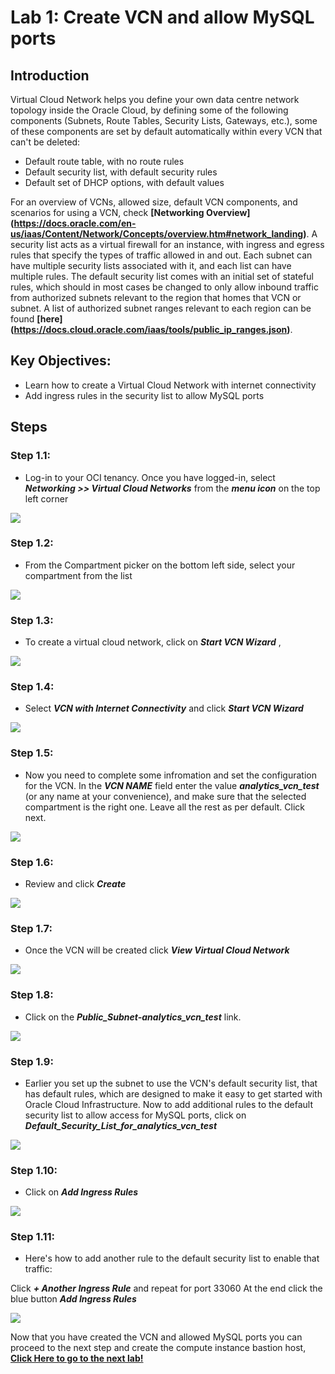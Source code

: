# Lab 1: Create VCN and allow MySQL ports

## Introduction

Virtual Cloud Network helps you define your own data centre network topology inside the Oracle Cloud, by defining some of the following components (Subnets, Route Tables, Security Lists, Gateways, etc.), some of these components are set by default automatically within every VCN that can't be deleted:
 - Default route table, with no route rules
 - Default security list, with default security rules
 - Default set of DHCP options, with default values
  
For an overview of VCNs, allowed size, default VCN components, and scenarios for using a VCN, check **[Networking Overview] (https://docs.oracle.com/en-us/iaas/Content/Network/Concepts/overview.htm#network_landing)**.
A security list acts as a virtual firewall for an instance, with ingress and egress rules that specify the types of traffic allowed in and out. Each subnet can have multiple security lists associated with it, and each list can have multiple rules. 
The default security list comes with an initial set of stateful rules, which should in most cases be changed to only allow inbound traffic from authorized subnets relevant to the region that homes that VCN or subnet. A list of authorized subnet ranges relevant to each region can be found **[here] (https://docs.cloud.oracle.com/iaas/tools/public_ip_ranges.json)**.

## Key Objectives:

- Learn how to create a Virtual Cloud Network with internet connectivity 
- Add ingress rules in the security list to allow MySQL ports

## Steps

### **Step 1.1:**
 - Log-in to your OCI tenancy. Once you have logged-in, select _**Networking >> Virtual Cloud Networks**_ from the _**menu icon**_ on the top left corner

![](./images/HW1_vcn.png)

### **Step 1.2:**
- From the Compartment picker on the bottom left side, select your compartment from the list

![](./images/HW1b_vcn.png)

### **Step 1.3:** 
- To create a virtual cloud network, click on _**Start VCN Wizard**_ , 
  
![](./images/HW2_vcn.png)

### **Step 1.4:** 
- Select _**VCN with Internet Connectivity**_ and click _**Start VCN Wizard**_

![](./images/HW3_vcn.png)

### **Step 1.5:**
- Now you need to complete some infromation and set the configuration for the VCN. In the _**VCN NAME**_ field enter the value _**analytics_vcn_test**_ (or any name at your convenience), and make sure that the selected compartment is the right one. Leave all the rest as per default. Click next.

![](./images/HW4_vcn.png)

### **Step 1.6:** 
- Review and click _**Create**_

![](./images/HW5_vcn.png)

### **Step 1.7:** 
- Once the VCN will be created click _**View Virtual Cloud Network**_

![](./images/HW6_vcn.png)

### **Step 1.8:** 
- Click on the _**Public_Subnet-analytics_vcn_test**_ link. 

![](./images/HW7_vcn.png)

### **Step 1.9:** 
- Earlier you set up the subnet to use the VCN's default security list, that has default rules, which are designed to make it easy to get started with Oracle Cloud Infrastructure. Now to add additional rules to the default security list to allow access for MySQL ports, click on _**Default_Security_List_for_analytics_vcn_test**_

![](./images/HW8_vcn.png)

### **Step 1.10:** 
- Click on _**Add Ingress Rules**_

![](./images/HW9_vcn.png)

### **Step 1.11:**
- Here's how to add another rule to the default security list to enable that traffic:

Click _**+ Another Ingress Rule**_ and repeat for port 33060
At the end click the blue button _**Add Ingress Rules**_

![](./images/HW10_vcn.png)

Now that you have created the VCN and allowed MySQL ports you can proceed to the next step and create the compute instance bastion host, **[Click Here to go to the next lab!](Lab2.md)**
